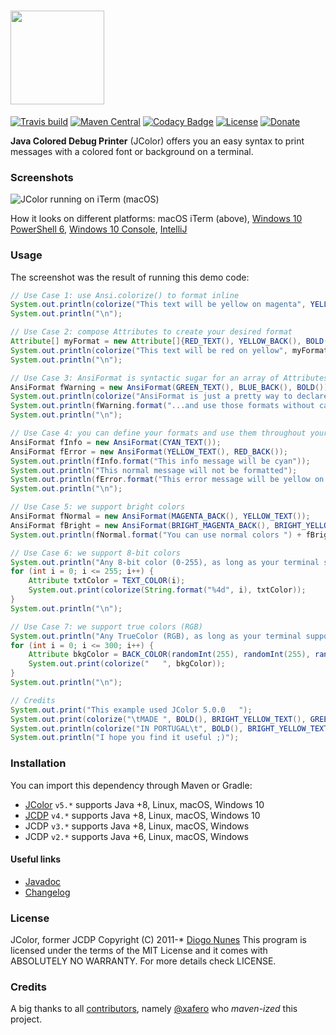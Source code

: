 # <img src="https://raw.githubusercontent.com/dialex/JColor/main/.github/img/JColor-logo.png" width="150">

[![Travis build](https://img.shields.io/travis/dialex/JCDP)](https://travis-ci.org/dialex/JCDP) [![Maven Central](https://img.shields.io/maven-central/v/com.diogonunes/JColor)](https://mvnrepository.com/artifact/com.diogonunes/JColor) [![Codacy Badge](https://app.codacy.com/project/badge/Grade/faaed58a577d4c3099cf8d6d4d572fb8)](https://www.codacy.com/manual/dialex-nunes/JColor?utm_source=github.com&utm_medium=referral&utm_content=dialex/JColor&utm_campaign=Badge_Grade) [![License](https://img.shields.io/github/license/dialex/JColor.svg)](https://github.com/dialex/JColor/blob/main/LICENSE) [![Donate](https://img.shields.io/badge/donate-%E2%99%A5%20-E91E63.svg)](https://www.paypal.me/dialexnunes/)

**Java Colored Debug Printer** (JColor) offers you an easy syntax to print messages with a colored font or background on a terminal.

### Screenshots

![JColor running on iTerm (macOS)](https://raw.githubusercontent.com/dialex/JColor/main/.github/img/example-mac-iterm-fancy.png)

How it looks on different platforms: macOS iTerm (above), [Windows 10 PowerShell 6](https://raw.githubusercontent.com/dialex/JColor/main/.github/img/example-win-ps6.png), [Windows 10 Console](https://raw.githubusercontent.com/dialex/JColor/main/.github/img/example-win-console.png), [IntelliJ](https://raw.githubusercontent.com/dialex/JColor/main/.github/img/example-IntelliJ.png)

### Usage

The screenshot was the result of running this demo code:

```java
// Use Case 1: use Ansi.colorize() to format inline
System.out.println(colorize("This text will be yellow on magenta", YELLOW_TEXT(), MAGENTA_BACK()));
System.out.println("\n");

// Use Case 2: compose Attributes to create your desired format
Attribute[] myFormat = new Attribute[]{RED_TEXT(), YELLOW_BACK(), BOLD()};
System.out.println(colorize("This text will be red on yellow", myFormat));
System.out.println("\n");

// Use Case 3: AnsiFormat is syntactic sugar for an array of Attributes
AnsiFormat fWarning = new AnsiFormat(GREEN_TEXT(), BLUE_BACK(), BOLD());
System.out.println(colorize("AnsiFormat is just a pretty way to declare formats", fWarning));
System.out.println(fWarning.format("...and use those formats without calling colorize() directly"));
System.out.println("\n");

// Use Case 4: you can define your formats and use them throughout your code
AnsiFormat fInfo = new AnsiFormat(CYAN_TEXT());
AnsiFormat fError = new AnsiFormat(YELLOW_TEXT(), RED_BACK());
System.out.println(fInfo.format("This info message will be cyan"));
System.out.println("This normal message will not be formatted");
System.out.println(fError.format("This error message will be yellow on red"));
System.out.println("\n");

// Use Case 5: we support bright colors
AnsiFormat fNormal = new AnsiFormat(MAGENTA_BACK(), YELLOW_TEXT());
AnsiFormat fBright = new AnsiFormat(BRIGHT_MAGENTA_BACK(), BRIGHT_YELLOW_TEXT());
System.out.println(fNormal.format("You can use normal colors ") + fBright.format(" and bright colors too"));

// Use Case 6: we support 8-bit colors
System.out.println("Any 8-bit color (0-255), as long as your terminal supports it:");
for (int i = 0; i <= 255; i++) {
    Attribute txtColor = TEXT_COLOR(i);
    System.out.print(colorize(String.format("%4d", i), txtColor));
}
System.out.println("\n");

// Use Case 7: we support true colors (RGB)
System.out.println("Any TrueColor (RGB), as long as your terminal supports it:");
for (int i = 0; i <= 300; i++) {
    Attribute bkgColor = BACK_COLOR(randomInt(255), randomInt(255), randomInt(255));
    System.out.print(colorize("   ", bkgColor));
}
System.out.println("\n");

// Credits
System.out.print("This example used JColor 5.0.0   ");
System.out.print(colorize("\tMADE ", BOLD(), BRIGHT_YELLOW_TEXT(), GREEN_BACK()));
System.out.println(colorize("IN PORTUGAL\t", BOLD(), BRIGHT_YELLOW_TEXT(), RED_BACK()));
System.out.println("I hope you find it useful ;)");
```

### Installation

You can import this dependency through Maven or Gradle:

- [JColor](https://mvnrepository.com/artifact/com.diogonunes/JColor) `v5.*` supports Java +8, Linux, macOS, Windows 10
- [JCDP](https://mvnrepository.com/artifact/com.diogonunes/JCDP) `v4.*` supports Java +8, Linux, macOS, Windows 10
- JCDP `v3.*` supports Java +8, Linux, macOS, Windows
- JCDP `v2.*` supports Java +6, Linux, macOS, Windows

#### Useful links

- [Javadoc](https://dialex.github.io/JColor/)
- [Changelog](https://github.com/dialex/JColor/releases/)

### License

JColor, former JCDP Copyright (C) 2011-\* [Diogo Nunes](https://www.diogonunes.com/)
This program is licensed under the terms of the MIT License and it comes with ABSOLUTELY NO WARRANTY. For more details check LICENSE.

### Credits

A big thanks to all [contributors](https://github.com/dialex/JColor/graphs/contributors), namely [@xafero](https://github.com/xafero) who _maven-ized_ this project.
